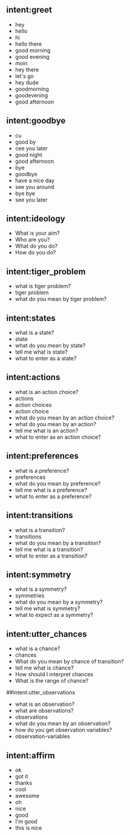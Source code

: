 ## intent:greet
- hey
- hello
- hi
- hello there
- good morning
- good evening
- moin
- hey there
- let's go
- hey dude
- goodmorning
- goodevening
- good afternoon

## intent:goodbye
- cu
- good by
- cee you later
- good night
- good afternoon
- bye
- goodbye
- have a nice day
- see you around
- bye bye
- see you later

## intent:ideology
- What is your aim?
- Who are you?
- What do you do?
- How do you do?
## intent:tiger_problem
- what is tiger problem?
- tiger problem
- what do you mean by tiger problem?

## intent:states
- what is a state?
- state
- what do you mean by state?
- tell me what is state?
- what to enter as a state?

## intent:actions
- what is an action choice?
- actions
- action choices
- action choice
- what do you mean by an action choice?
- what do you mean by an action?
- tell me what is an action?
- what to enter as an action choice?

## intent:preferences
- what is a preference?
- preferences
- what do you mean by preference?
- tell me what is a preference?
- what to enter as a preference?

## intent:transitions
- what is a transition?
- transitions
- what do you mean by a transition?
- tell me what is a transition?
- what to enter as a transition?

## intent:symmetry
- what is a symmetry?
- symmetries
- what do you mean by a symmetry?
- tell me what is symmetry?
- what to expect as a symmetry?

## intent:utter_chances
- what is a chance?
- chances
- What do you mean by chance of transition?
- tell me what is chance?
- How should I interpret chances
- What is the range of chance?

##intent:utter_observations
- what is an observation?
- what are observations?
- observations
- what do you mean by an observation?
- how do you get observation variables?
- observation-variables

## intent:affirm
- ok
- got it
- thanks
- cool
- awesome
- oh
- nice
- good
- I'm good
- this is nice

